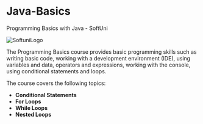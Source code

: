 # Java-Basics

Programming Basics with Java - SoftUni


![SoftuniLogo](https://user-images.githubusercontent.com/110605865/183459408-9cc75814-de69-4b40-9ff4-edccdb15148a.png)


The Programming Basics course provides basic programming skills such as writing basic code, working with a development environment (IDE), using variables and data, operators and expressions, working with the console, using conditional statements and loops.

The course covers the following topics:

- **Conditional Statements**
- **For Loops**
- **While Loops**
- **Nested Loops**
